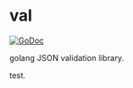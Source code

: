 val
===
[![GoDoc](https://godoc.org/github.com/gin-gonic/gin?status.png)](http://godoc.org/github.com/michaeljs1990/val)

golang JSON validation library.

test.
